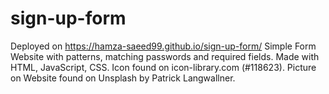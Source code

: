 # sign-up-form

Deployed on https://hamza-saeed99.github.io/sign-up-form/
Simple Form Website with patterns, matching passwords and required fields.
Made with HTML, JavaScript, CSS.
Icon found on icon-library.com (#118623).
Picture on Website found on Unsplash by Patrick Langwallner.
